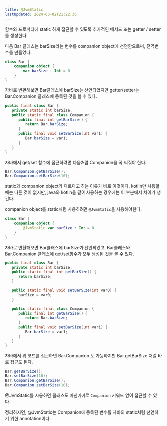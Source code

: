 ```yaml
---
title: @JvmStatic
lastUpdated: 2024-03-02T21:22:36
---
```


함수와 프로퍼티에 static 하게 접근할 수 있도록 추가적인 메서드 또는 getter / setter 를 생성한다.

다음 Bar 클래스는 barSize라는 변수를 companion object에 선언함으로써, 전역변수를 만들었다.

```kotlin
class Bar {
    companion object {
        var barSize : Int = 0
    }
}
```

자바로 변환해보면 Bar클래스에 barSize는 선언되었지만 getter/setter는 Bar.Companion 클래스에 등록된 것을 볼 수 있다.

```java
public final class Bar {
   private static int barSize;
   public static final class Companion {
      public final int getBarSize() {
         return Bar.barSize;
      }
      public final void setBarSize(int var1) {
         Bar.barSize = var1;
      }
   }
}
```

자바에서 get/set 함수에 접근하려면 다음처럼 Companion을 꼭 써줘야 한다.

```java
Bar.Companion.getBarSize();
Bar.Companion.setBarSize(10);
```

static과 companion object가 다르다고 하는 이유가 바로 이것이다. kotlin만 사용할때는 다른 것이 없지만, java와 kotlin을 같이 사용하는 경우에는 이 부분에서 차이가 생긴다.

companion object를 static처럼 사용하려면 `@JvmStatic`을 사용해야한다.

```kotlin
class Bar {
    companion object {
        @JvmStatic var barSize : Int = 0
    }
}
```

자바로 변환해보면 Bar클래스에 barSize가 선언되었고, Bar클래스와 Bar.Companion 클래스에 get/set함수가 모두 생성된 것을 볼 수 있다.

```java
public final class Bar {
   private static int barSize;
   public static final int getBarSize() {
      return barSize;
   }

   public static final void setBarSize(int var0) {
      barSize = var0;
   }

   public static final class Companion {
      public final int getBarSize() {
         return Bar.barSize;
      }
      public final void setBarSize(int var1) {
         Bar.barSize = var1;
      }
   }
}
```

자바에서 위 코드를 접근하면 Bar.Companion 도 가능하지만 Bar.getBarSize 처럼 바로 접근도 된다.

```java
Bar.getBarSize();
Bar.setBarSize(10);
Bar.Companion.getBarSize();
Bar.Companion.setBarSize(10);
```

@JvmStatic를 사용하면 클래스도 마찬가지로 `Companion` 키워드 없이 접근할 수 있다.

정리하자면, @JvmStatic는 Companion에 등록된 변수를 자바의 static처럼 선언하기 위한 annotation이다.